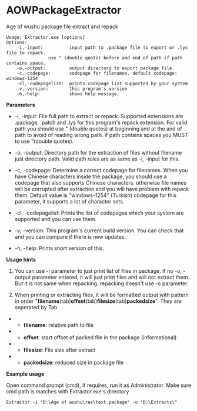 # AOWPackageExtractor
Age of wushu package file extract and repack

	Usage: Extractor.exe [options]
	Options:
		-i,-input:          input path to .package file to export or .lys file to repack.
				    use " (double quote) before and end of path if path contains space.
		-o,-output:         output directory to export package file.
		-c,-codepage:       codepage for filenames. default codepage: windows-1254
		-cl,-codepagelist:  prints codepage list supported by your system
		-v,-version:        this program's version
		-h,-help:           shows help message.


**Parameters**
* -i, -input: File full path to extract or repack. Supported extensions are .package, .patch and .lys for this program's repack extension. For valid path you should use " (double quotes) at beginning and at the and of path to avoid of reading wrong path. if path contains spaces you MUST to use "(double quotes).

* -o, -output: Directory path for the extraction of files without filename just directory path. Valid path rules are as same as -i, -input for this.

* -c, -codepage: Determine a correct codepage for filenames. When you have Chinese characters inside the package, you should use a codepage that also supports Chinese characters. otherwise file names will be corrupted after extraction and you will have problem with repack them. Default value is "windows-1254" (Turkish) codepage for this parameter, it supports a lot of character sets.

* -cl, -codepagelist: Prints the list of codepages which your system are supported and you can use them.

* -v, -version: This program's current build version. You can check that and you can compare if there is new updates.

* -h, -help: Prints short version of this.

**Usage hints**
1. You can use -i parameter to just print list of files in package. If no -o, -output parameter entered, it will just print files and will not extract them. But it is not same when repacking. repacking doesn't use -o parameter.

1. When printing or extracting files, it will be formatted output with pattern in order "**filename**(tab)**offset**(tab)**filesize**(tab)**packedsize**". They are seperated by Tab
* * **filename**: relative path to file
* * **offset**: start offset of packed file in the package (informational)
* * **filesize**: File size after extract
* * **packedsize**: reduced size in package file

**Example usage**

Open command prompt (cmd), if requires, run it as Administrator. Make sure cmd path is matches with Extractor.exe's directory

	Extractor -i "D:\Age of wushu\res\text.package" -o "D:\Extracts\"
